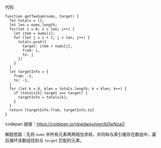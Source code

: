代码
```
function getTwoSum(nums, target) {
  let totals = [];
  let len = nums.length;
  for(let i = 0; i < len; i++) {
    let item = nums[i];
    for (let j = i + 1; j < len; j++) {
      totals.push({
        target: item + nums[j],
        from: i,
        to: j
      })
    }
  }
  let targetInfo = {
    from: -1,
    to: -1,
  }
  for (let k = 0, klen = totals.length; k < klen; k++) {
    if (totals[k].target === target) {
      targetInfo = totals[k];
    }
  }
  return [targetInfo.from, targetInfo.to]
}
```

codepan 链接：https://codepen.io/ybwdaisy/pen/bGwNzaO

解题思路：先将 `nums` 中所有元素两两相加求和，并将和与索引缓存在数组中，最后循环该数组找到与 `target` 匹配的元素。